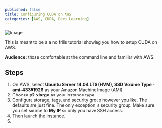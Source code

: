 ```yaml
---
published: false
title: Configuring CUDA on AWS
categories: [AWS, CUDA, Deep Learning]
---
```

![image](/assets/images/name.jpeg?raw=true)

This is meant to be a a no frills tutorial showing you how to setup CUDA on AWS.

**Audience:** those comfortable at the command line and familiar with AWS. 

## Steps
1. On AWS, select **Ubuntu Server 14.04 LTS (HVM), SSD Volume Type - ami-43391926** as your Amazon Machine Image (AMI)
2. Choose **p2.xlarge** as your instance type. 
3. Configure storage, tags, and security group however you like. The defaults are just fine. The only exception is security group. Make sure you set source to **My IP** so only you have SSH access.
4. Then launch the instance.
5. 
